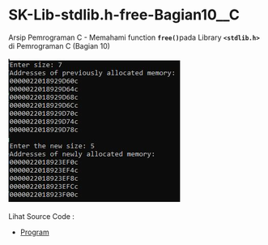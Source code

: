 # SK-Lib-stdlib.h-free-Bagian10__C
Arsip Pemrograman C - Memahami function <code><b>free()</b></code>pada Library <code><b>&lt;stdlib.h></b></code> di Pemrograman C (Bagian 10)<br><br>
<img src="https://github.com/RizkyKhapidsyah/SK-Lib-stdlib.h-free-Bagian10__C/blob/master/SK-Lib-stdlib.h-free-Bagian10__C/x64/result/001.JPG"><br><br>
Lihat Source Code : <br>
- <a href="https://github.com/RizkyKhapidsyah/SK-Lib-stdlib.h-free-Bagian10__C/blob/master/SK-Lib-stdlib.h-free-Bagian10__C/Source.c">Program</a>
